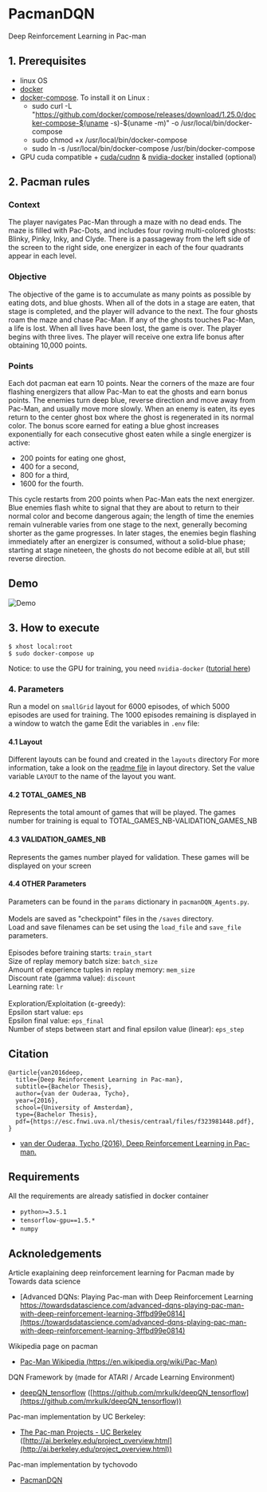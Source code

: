 # PacmanDQN
Deep Reinforcement Learning in Pac-man

## 1. Prerequisites
* linux OS
* [docker](https://runnable.com/docker/install-docker-on-linux)
* [docker-compose](https://docs.docker.com/compose/install/). To install it on Linux :
    * sudo curl -L "https://github.com/docker/compose/releases/download/1.25.0/docker-compose-$(uname -s)-$(uname -m)" -o /usr/local/bin/docker-compose
    * sudo chmod +x /usr/local/bin/docker-compose
    * sudo ln -s /usr/local/bin/docker-compose /usr/bin/docker-compose
* GPU cuda compatible + [cuda/cudnn](https://towardsdatascience.com/tensorflow-gpu-installation-made-easy-use-conda-instead-of-pip-52e5249374bc)
 & [nvidia-docker](https://github.com/NVIDIA/nvidia-docker) installed (optional)


## 2. Pacman rules
### Context
The player navigates Pac-Man through a maze with no dead ends. The maze is filled with Pac-Dots, and includes four roving multi-colored ghosts: Blinky, Pinky, Inky, and Clyde. There is a passageway from the left side of the screen to the right side, one energizer in each of the four quadrants appear in each level.
### Objective
The objective of the game is to accumulate as many points as possible by eating dots, and blue ghosts. When all of the dots in a stage are eaten, that stage is completed, and the player will advance to the next. The four ghosts roam the maze and chase Pac-Man. If any of the ghosts touches Pac-Man, a life is lost. When all lives have been lost, the game is over. The player begins with three lives. The player will receive one extra life bonus after obtaining 10,000 points.
### Points
Each dot pacman eat earn 10 points.
Near the corners of the maze are four flashing energizers that allow Pac-Man to eat the ghosts and earn bonus points. The enemies turn deep blue, reverse direction and move away from Pac-Man, and usually move more slowly. When an enemy is eaten, its eyes return to the center ghost box where the ghost is regenerated in its normal color.
 The bonus score earned for eating a blue ghost increases exponentially for each consecutive ghost eaten while a single energizer is active: 
* 200 points for eating one ghost, 
* 400 for a second, 
* 800 for a third, 
* 1600 for the fourth. 

This cycle restarts from 200 points when Pac-Man eats the next energizer. 
Blue enemies flash white to signal that they are about to return to their normal color and become dangerous again; 
the length of time the enemies remain vulnerable varies from one stage to the next, generally becoming shorter as the game progresses. 
In later stages, the enemies begin flashing immediately after an energizer is consumed, without a solid-blue phase; 
starting at stage nineteen, the ghosts do not become edible at all, but still reverse direction. 

## Demo

![Demo](videos/PacmanDQN_wingif.gif)

## 3. How to execute

```
$ xhost local:root
$ sudo docker-compose up
```
Notice: to use the GPU for training, you need `nvidia-docker` ([tutorial here](https://github.com/NVIDIA/nvidia-docker)) 

### 4. Parameters
Run a model on `smallGrid` layout for 6000 episodes, of which 5000 episodes
are used for training. The 1000 episodes remaining is displayed in a window to watch the game
Edit the variables in `.env` file:

#### 4.1 Layout
Different layouts can be found and created in the `layouts` directory
For more information, take a look on the [readme file](layouts/README.md) in layout directory.
Set the value variable `LAYOUT` to the name of the layout you want. 

#### 4.2 TOTAL_GAMES_NB
Represents the total amount of games that will be played.
The games number for training is equal to TOTAL_GAMES_NB-VALIDATION_GAMES_NB

#### 4.3 VALIDATION_GAMES_NB
Represents the games number played for validation.
These games will be displayed on your screen

#### 4.4 OTHER Parameters

Parameters can be found in the `params` dictionary in `pacmanDQN_Agents.py`. <br />
 <br />
Models are saved as "checkpoint" files in the `/saves` directory. <br />
Load and save filenames can be set using the `load_file` and `save_file` parameters. <br />
 <br />
Episodes before training starts: `train_start` <br />
Size of replay memory batch size: `batch_size` <br />
Amount of experience tuples in replay memory: `mem_size` <br />
Discount rate (gamma value): `discount` <br />
Learning rate: `lr` <br />
 <br />
Exploration/Exploitation (ε-greedy): <br />
Epsilon start value: `eps` <br />
Epsilon final value: `eps_final` <br />
Number of steps between start and final epsilon value (linear): `eps_step` <br />

## Citation

```
@article{van2016deep,
  title={Deep Reinforcement Learning in Pac-man},
  subtitle={Bachelor Thesis},
  author={van der Ouderaa, Tycho},
  year={2016},
  school={University of Amsterdam},
  type={Bachelor Thesis},
  pdf={https://esc.fnwi.uva.nl/thesis/centraal/files/f323981448.pdf},
}

```

* [van der Ouderaa, Tycho (2016). Deep Reinforcement Learning in Pac-man.](https://esc.fnwi.uva.nl/thesis/centraal/files/f323981448.pdf)

## Requirements

All the requirements are already satisfied in docker container
- `python>=3.5.1`
- `tensorflow-gpu==1.5.*`
- `numpy`

## Acknoledgements

Article exaplaining deep reinforcement learning for Pacman made by Towards data science
* [Advanced DQNs: Playing Pac-man with Deep Reinforcement Learning https://towardsdatascience.com/advanced-dqns-playing-pac-man-with-deep-reinforcement-learning-3ffbd99e0814](https://towardsdatascience.com/advanced-dqns-playing-pac-man-with-deep-reinforcement-learning-3ffbd99e0814)

Wikipedia page on pacman
* [Pac-Man Wikipedia (https://en.wikipedia.org/wiki/Pac-Man)](https://en.wikipedia.org/wiki/Pac-Man)

DQN Framework by  (made for ATARI / Arcade Learning Environment)
* [deepQN_tensorflow](https://github.com/mrkulk/deepQN_tensorflow) ([https://github.com/mrkulk/deepQN_tensorflow](https://github.com/mrkulk/deepQN_tensorflow))

Pac-man implementation by UC Berkeley:
* [The Pac-man Projects - UC Berkeley](http://ai.berkeley.edu/project_overview.html) ([http://ai.berkeley.edu/project_overview.html](http://ai.berkeley.edu/project_overview.html))

Pac-man implementation by tychovodo
* [PacmanDQN](https://github.com/tychovdo/PacmanDQN)